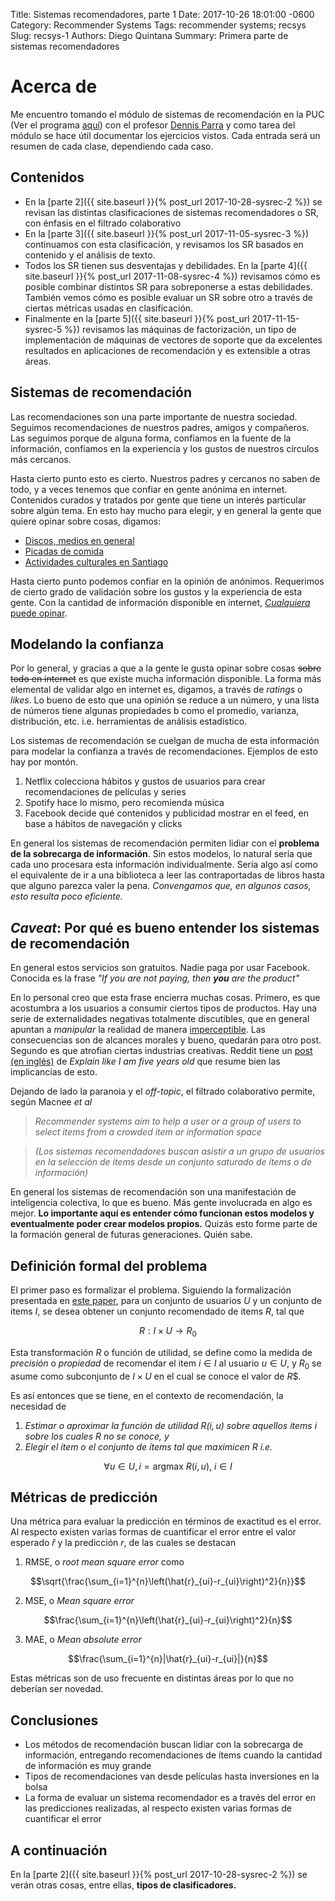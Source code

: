 Title: Sistemas recomendadores, parte 1
Date: 2017-10-26 18:01:00 -0600
Category: Recommender Systems
Tags: recommender systems; recsys
Slug: recsys-1
Authors: Diego Quintana
Summary: Primera parte de sistemas recomendadores
<!-- Modified: 2010-12-05 19:30 -->

# Acerca de

Me encuentro tomando el módulo de sistemas de recomendación en la PUC
(Ver el programa
[aquí](https://educacionprofesional.ing.uc.cl/?diplomado=diplomado-big-data))
con el profesor [Dennis Parra](http://dparra.sitios.ing.uc.cl/) y como tarea del módulo se hace útil documentar los ejercicios vistos. Cada entrada será un resumen de cada clase, dependiendo cada caso.

## Contenidos

- En la [parte 2]({{ site.baseurl }}{% post_url 2017-10-28-sysrec-2 %}) se revisan las distintas clasificaciones de sistemas recomendadores o SR, con énfasis en el filtrado colaborativo
- En la [parte 3]({{ site.baseurl }}{% post_url 2017-11-05-sysrec-3 %}) continuamos con esta clasificación, y revisamos los SR basados en contenido y el análisis de texto.
- Todos los SR tienen sus desventajas y debilidades. En la [parte 4]({{ site.baseurl }}{% post_url 2017-11-08-sysrec-4 %}) revisamos cómo es posible combinar distintos SR para sobreponerse a estas debilidades. También vemos cómo es posible evaluar un SR sobre otro a través de ciertas métricas usadas en clasificación.
- Finalmente en la [parte 5]({{ site.baseurl }}{% post_url 2017-11-15-sysrec-5 %}) revisamos las máquinas de factorización, un tipo de implementación de máquinas de vectores de soporte que da excelentes resultados en aplicaciones de recomendación y es extensible a otras áreas.

## Sistemas de recomendación

Las recomendaciones son una parte importante de nuestra sociedad.
Seguimos recomendaciones de nuestros padres, amigos y compañeros. Las
seguimos porque de alguna forma, confiamos en la fuente de la
información, confiamos en la experiencia y los gustos de nuestros
círculos más cercanos.

Hasta cierto punto esto es cierto. Nuestros padres y cercanos no saben
de todo, y a veces tenemos que confiar en gente anónima en internet.
Contenidos curados y tratados por gente que tiene un interés particular
sobre algún tema. En esto hay mucho para elegir, y en general la gente
que quiere opinar sobre cosas, digamos:

- [Discos, medios en general](http://www.paniko.cl/)
- [Picadas de comida](https://elpicadista.cl/)
- [Actividades culturales en Santiago](http://estoy.cl/)

Hasta cierto punto podemos confiar en la opinión de anónimos. Requerimos
de cierto grado de validación sobre los gustos y la experiencia de esta
gente. Con la cantidad de información disponible en internet,
[_Cualquiera_ puede opinar](http://maddox.xmission.com/).

## Modelando la confianza

Por lo general, y gracias a que a la gente le gusta opinar
sobre cosas ~~sobre todo en internet~~ es que existe mucha información disponible. La forma más elemental de validar algo en internet es, digamos, a través de _ratings_
o _likes_. Lo bueno de esto que una opinión se reduce a un número, y una lista de números tiene algunas propiedades b como el promedio,
varianza, distribución, etc. i.e. herramientas de análisis estadístico.

Los sistemas de recomendación se cuelgan de mucha de esta información
para modelar la confianza a través de recomendaciones. Ejemplos de esto hay por montón.

1.  Netflix colecciona hábitos y gustos de usuarios para crear
    recomendaciones de películas y series
2.  Spotify hace lo mismo, pero recomienda música
3.  Facebook decide qué contenidos y publicidad mostrar en el feed, en base a hábitos de navegación y clicks

En general los sistemas de recomendación permiten lidiar con el **problema de la sobrecarga de información**. Sin estos modelos, lo natural sería que cada uno procesara esta información individualmente. Sería algo así como el equivalente de ir a una biblioteca a leer las contraportadas de libros hasta que alguno parezca valer la pena. _Convengamos que, en algunos casos, esto resulta poco eficiente._

## _Caveat_: Por qué es bueno entender los sistemas de recomendación

En general estos servicios son gratuitos. Nadie paga por usar Facebook. Conocida es la frase _"If you are not paying, then **you** are the product"_

En lo personal creo que esta frase encierra muchas cosas. Primero, es
que acostumbra a los usuarios a consumir ciertos tipos de productos. Hay una serie de externalidades negativas totalmente discutibles, que en general apuntan a _manipular_ la realidad de manera [imperceptible](https://www.theguardian.com/technology/2014/jun/29/facebook-users-emotions-news-feeds). Las consecuencias son de alcances morales y bueno, quedarán para otro post. Segundo es que atrofian ciertas industrias creativas. Reddit tiene un [post (en inglés)](https://www.reddit.com/r/explainlikeimfive/comments/2m3f05/eli5_if_something_is_free_you_are_the_product/) de _Explain like I am five years old_ que resume bien las implicancias de esto.

Dejando de lado la paranoia y el _off-topic_, el filtrado colaborativo permite, según Macnee _et al_

<!-- Todo completar referencia -->

> _Recommender systems aim to help a user or a group of users to select items from a crowded item or information space_

> _(Los sistemas recomendadores buscan asistir a un grupo de usuarios en la selección de ítems desde un conjunto saturado de ítems o de información)_

En general los sistemas de recomendación son una manifestación de
inteligencia colectiva, lo que es bueno. Más gente involucrada en algo es mejor. **Lo importante aquí es entender cómo funcionan estos modelos y eventualmente poder crear modelos propios.** Quizás esto forme parte de la formación general de futuras generaciones. Quién sabe.

## Definición formal del problema

El primer paso es formalizar el problema. Siguiendo la formalización presentada en
[este paper](http://citeseerx.ist.psu.edu/viewdoc/download?doi=10.1.1.423.5258&rep=rep1&type=pdf), para un conjunto de usuarios $U$ y un conjunto de items $I$, se
desea obtener un conjunto recomendado de items $R$, tal que

$$R: I \times U \rightarrow R_0$$

Esta transformación $R$ o función de utilidad, se define como la medida de _precisión_ o _propiedad_ de recomendar el item $i \in I$ al usuario $u \in U$, y $R_0$ se asume como subconjunto de $I \times U$ en el cual se conoce el valor de $R$$.

Es así entonces que se tiene, en el contexto de recomendación, la necesidad de

1.  _Estimar o aproximar la función de utilidad $R(i,u)$ sobre aquellos items $i$ sobre los cuales $R$ no se conoce, y_
2.  _Elegir el ítem o el conjunto de ítems tal que maximicen $R$ i.e._

$$\forall u \in U, i = \mbox{argmax } R(i,u) \mbox{, }  i \in I$$

## Métricas de predicción

Una métrica para evaluar la predicción en términos de exactitud es el error. Al respecto existen varias formas de cuantificar el error entre el valor esperado $\hat{r}$ y la predicción $r$, de las cuales se destacan

1.  RMSE, o _root mean square error_ como

$$\sqrt{\frac{\sum_{i=1}^{n}\left(\hat{r}_{ui}-r_{ui}\right)^2}{n}}$$

2.  MSE, o _Mean square error_

$$\frac{\sum_{i=1}^{n}\left(\hat{r}_{ui}-r_{ui}\right)^2}{n}$$

3.  MAE, o _Mean absolute error_

$$\frac{\sum_{i=1}^{n}|\hat{r}_{ui}-r_{ui}|}{n}$$

Estas métricas son de uso frecuente en distintas áreas por lo que no deberían ser novedad.

## Conclusiones

- Los métodos de recomendación buscan lidiar con la sobrecarga de información, entregando recomendaciones de ítems cuando la cantidad de información es muy grande
- Tipos de recomendaciones van desde películas hasta inversiones en la bolsa
- La forma de evaluar un sistema recomendador es a través del error en las predicciones realizadas, al respecto existen varias formas de cuantificar el error

## A continuación

En la [parte 2]({{ site.baseurl }}{% post_url 2017-10-28-sysrec-2 %}) se verán otras cosas, entre ellas, **tipos de clasificadores.**
